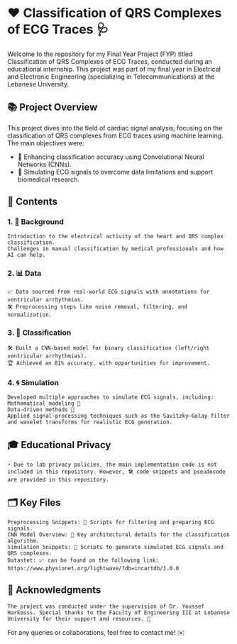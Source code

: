 # ❤️ Classification of QRS Complexes of ECG Traces 🩺
Welcome to the repository for my Final Year Project (FYP) titled Classification of QRS Complexes of ECG Traces, conducted during an educational internship. This project was part of my final year in Electrical and Electronic Engineering (specializing in Telecommunications) at the Lebanese University.

## 📚 Project Overview
This project dives into the field of cardiac signal analysis, focusing on the classification of QRS complexes from ECG traces using machine learning. 
The main objectives were:
- 🎯 Enhancing classification accuracy using Convolutional Neural Networks (CNNs).
- 🔬 Simulating ECG signals to overcome data limitations and support biomedical research.

## 📂 Contents
### 1. 🧠 Background
    Introduction to the electrical activity of the heart and QRS complex classification.
    Challenges in manual classification by medical professionals and how AI can help.
    
### 2. 📊 Data
    📈 Data sourced from real-world ECG signals with annotations for ventricular arrhythmias.
    🛠️ Preprocessing steps like noise removal, filtering, and normalization.
    
### 3. 🤖 Classification
    🛠️ Built a CNN-based model for binary classification (left/right ventricular arrhythmias).
    🏆 Achieved an 81% accuracy, with opportunities for improvement.
    
### 4. 🌀 Simulation
    Developed multiple approaches to simulate ECG signals, including:
    Mathematical modeling 📐
    Data-driven methods 🧮
    Applied signal-processing techniques such as the Savitzky–Golay filter and wavelet transforms for realistic ECG generation.
    
## 🎓 Educational Privacy
    ⚡ Due to lab privacy policies, the main implementation code is not included in this repository. However, 🛠️ code snippets and pseudocode are provided in this repository.

## 🗂️ Key Files
    Preprocessing Snippets: 📜 Scripts for filtering and preparing ECG signals.
    CNN Model Overview: 🤖 Key architectural details for the classification algorithm.
    Simulation Snippets: 🌊 Scripts to generate simulated ECG signals and QRS complexes.
    Datastet: 📈 can be found on the following link: https://www.physionet.org/lightwave/?db=incartdb/1.0.0 
    
## 🙏 Acknowledgments
    The project was conducted under the supervision of Dr. Youssef Harkouss. Special thanks to the Faculty of Engineering III at Lebanese University for their support and resources. 🎉

For any queries or collaborations, feel free to contact me! ✉️
